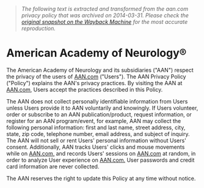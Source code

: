 > *The following text is extracted and transformed from the aan.com privacy policy that was archived on 2014-03-31. Please check the [original snapshot on the Wayback Machine](https://web.archive.org/web/20140331074150id_/https%3A//www.aan.com/privacy-policy) for the most accurate reproduction.*

# American Academy of Neurology®

The American Academy of Neurology and its subsidiaries ("AAN") respect the privacy of the users of [AAN.com](http://www.aan.com/) ("Users"). The AAN Privacy Policy ("Policy") explains the AAN's privacy practices. By visiting the AAN at [AAN.com](http://www.aan.com/), Users accept the practices described in this Policy.

The AAN does not collect personally identifiable information from Users unless Users provide it to AAN voluntarily and knowingly. If Users volunteer, order or subscribe to an AAN publication/product, request information, or register for an AAN program/event, for example, AAN may collect the following personal information: first and last name, street address, city, state, zip code, telephone number, email address, and subject of inquiry. The AAN will not sell or rent Users' personal information without Users' consent. Additionally, AAN tracks Users' clicks and mouse movements while on [AAN.com,](http://aan.com/) and records Users' sessions on [AAN.com](http://aan.com/) at random, in order to analyze User experience on [AAN.com.](http://www.aan.com/) User passwords and credit card information are never collected.

The AAN reserves the right to update this Policy at any time without notice.
